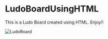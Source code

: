 # LudoBoardUsingHTML

This is a Ludo Board created using HTML. Enjoy!!

![LudoBoard](https://user-images.githubusercontent.com/33363003/140624397-e438f789-4678-43cb-968d-b925eabca192.png)

